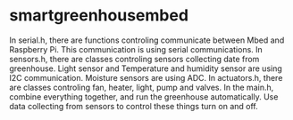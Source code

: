 # smartgreenhousembed

In serial.h, there are functions controling communicate between Mbed and Raspberry Pi. This communication is using serial communications.
In sensors.h, there are classes controling sensors collecting date from greenhouse. Light sensor and Temperature and humidity sensor are using I2C communication. Moisture sensors are using ADC.
In actuators.h, there are classes controling fan, heater, light, pump and valves.
In the main.h, combine everything together, and run the greenhouse automatically. Use data collecting from sensors to control these things turn on and off.
